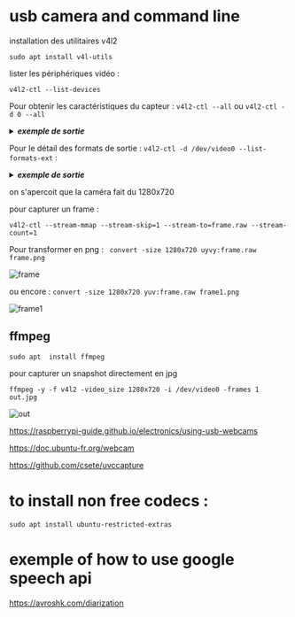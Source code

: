 # usb camera and command line
installation des utilitaires v4l2
```
sudo apt install v4l-utils
```

lister les périphériques vidéo : 
```
v4l2-ctl --list-devices
```

Pour obtenir les caractéristiques du capteur : `v4l2-ctl --all` ou `v4l2-ctl -d 0 --all`
<details id=1>
<summary><i><b>exemple de sortie</b></i></summary>
	
```
Driver Info (not using libv4l2):
	Driver name   : uvcvideo
	Card type     : TOSHIBA Web Camera - FHD: TOSHI
	Bus info      : usb-0000:00:14.0-10
	Driver version: 5.4.119
	Capabilities  : 0x84A00001
		Video Capture
		Metadata Capture
		Streaming
		Extended Pix Format
		Device Capabilities
	Device Caps   : 0x04200001
		Video Capture
		Streaming
		Extended Pix Format
Priority: 2
Video input : 0 (Camera 1: ok)
Format Video Capture:
	Width/Height      : 1280/720
	Pixel Format      : 'YUYV'
	Field             : None
	Bytes per Line    : 2560
	Size Image        : 1843200
	Colorspace        : sRGB
	Transfer Function : Default (maps to sRGB)
	YCbCr/HSV Encoding: Default (maps to ITU-R 601)
	Quantization      : Default (maps to Limited Range)
	Flags             : 
Crop Capability Video Capture:
	Bounds      : Left 0, Top 0, Width 1280, Height 720
	Default     : Left 0, Top 0, Width 1280, Height 720
	Pixel Aspect: 1/1
Selection: crop_default, Left 0, Top 0, Width 1280, Height 720
Selection: crop_bounds, Left 0, Top 0, Width 1280, Height 720
Streaming Parameters Video Capture:
	Capabilities     : timeperframe
	Frames per second: 7.500 (15/2)
	Read buffers     : 0
                     brightness 0x00980900 (int)    : min=0 max=100 step=1 default=50 value=50
                       contrast 0x00980901 (int)    : min=0 max=100 step=1 default=32 value=32
                     saturation 0x00980902 (int)    : min=0 max=100 step=1 default=32 value=32
                            hue 0x00980903 (int)    : min=-4 max=4 step=1 default=0 value=0
 white_balance_temperature_auto 0x0098090c (bool)   : default=1 value=1
                          gamma 0x00980910 (int)    : min=1 max=16 step=1 default=8 value=8
           power_line_frequency 0x00980918 (menu)   : min=0 max=2 default=1 value=1
      white_balance_temperature 0x0098091a (int)    : min=2800 max=6500 step=10 default=5000 value=5000 flags=inactive
                      sharpness 0x0098091b (int)    : min=0 max=20 step=1 default=4 value=4
         backlight_compensation 0x0098091c (int)    : min=0 max=1 step=1 default=0 value=0
         exposure_auto_priority 0x009a0903 (bool)   : default=0 value=1
```
</details>

Pour le détail des formats de sortie : `v4l2-ctl -d /dev/video0 --list-formats-ext` :
<details id=2>
<summary><i><b>exemple de sortie</b></i></summary>

```
ioctl: VIDIOC_ENUM_FMT
	Index       : 0
	Type        : Video Capture
	Pixel Format: 'YUYV'
	Name        : YUYV 4:2:2
		Size: Discrete 640x480
			Interval: Discrete 0.033s (30.000 fps)
			Interval: Discrete 0.067s (15.000 fps)
			Interval: Discrete 0.033s (30.000 fps)
			Interval: Discrete 0.067s (15.000 fps)
		Size: Discrete 320x240
			Interval: Discrete 0.033s (30.000 fps)
			Interval: Discrete 0.067s (15.000 fps)
		Size: Discrete 320x180
			Interval: Discrete 0.033s (30.000 fps)
			Interval: Discrete 0.067s (15.000 fps)
		Size: Discrete 424x240
			Interval: Discrete 0.033s (30.000 fps)
			Interval: Discrete 0.067s (15.000 fps)
		Size: Discrete 640x360
			Interval: Discrete 0.033s (30.000 fps)
			Interval: Discrete 0.067s (15.000 fps)
		Size: Discrete 848x480
			Interval: Discrete 0.067s (15.000 fps)
		Size: Discrete 960x540
			Interval: Discrete 0.133s (7.500 fps)
		Size: Discrete 1280x720
			Interval: Discrete 0.133s (7.500 fps)
		Size: Discrete 1920x1080
			Interval: Discrete 0.200s (5.000 fps)
		Size: Discrete 640x480
			Interval: Discrete 0.033s (30.000 fps)
			Interval: Discrete 0.067s (15.000 fps)
			Interval: Discrete 0.033s (30.000 fps)
			Interval: Discrete 0.067s (15.000 fps)

	Index       : 1
	Type        : Video Capture
	Pixel Format: 'MJPG' (compressed)
	Name        : Motion-JPEG
		Size: Discrete 640x480
			Interval: Discrete 0.033s (30.000 fps)
			Interval: Discrete 0.067s (15.000 fps)
			Interval: Discrete 0.033s (30.000 fps)
			Interval: Discrete 0.067s (15.000 fps)
		Size: Discrete 320x240
			Interval: Discrete 0.033s (30.000 fps)
			Interval: Discrete 0.067s (15.000 fps)
		Size: Discrete 320x180
			Interval: Discrete 0.033s (30.000 fps)
			Interval: Discrete 0.067s (15.000 fps)
		Size: Discrete 424x240
			Interval: Discrete 0.033s (30.000 fps)
			Interval: Discrete 0.067s (15.000 fps)
		Size: Discrete 640x360
			Interval: Discrete 0.033s (30.000 fps)
			Interval: Discrete 0.067s (15.000 fps)
		Size: Discrete 848x480
			Interval: Discrete 0.033s (30.000 fps)
			Interval: Discrete 0.067s (15.000 fps)
		Size: Discrete 960x540
			Interval: Discrete 0.033s (30.000 fps)
			Interval: Discrete 0.067s (15.000 fps)
		Size: Discrete 1280x720
			Interval: Discrete 0.033s (30.000 fps)
			Interval: Discrete 0.067s (15.000 fps)
		Size: Discrete 1920x1080
			Interval: Discrete 0.033s (30.000 fps)
			Interval: Discrete 0.067s (15.000 fps)
		Size: Discrete 640x480
			Interval: Discrete 0.033s (30.000 fps)
			Interval: Discrete 0.067s (15.000 fps)
			Interval: Discrete 0.033s (30.000 fps)
			Interval: Discrete 0.067s (15.000 fps)
```
</details>

on s'apercoit que la caméra fait du 1280x720

pour capturer un frame :
```
v4l2-ctl --stream-mmap --stream-skip=1 --stream-to=frame.raw --stream-count=1
```
Pour transformer en png : ` convert -size 1280x720 uyvy:frame.raw frame.png`

![frame](https://user-images.githubusercontent.com/24553739/179963785-008b6be2-63fc-4d3e-a8a3-e82933e6b2da.png)

ou encore : `convert -size 1280x720 yuv:frame.raw frame1.png`

![frame1](https://user-images.githubusercontent.com/24553739/179963816-176d6484-6c27-4024-8956-a3c13539487b.png)

## ffmpeg
```
sudo apt  install ffmpeg
```
pour capturer un snapshot directement en jpg

```
ffmpeg -y -f v4l2 -video_size 1280x720 -i /dev/video0 -frames 1 out.jpg
```

![out](https://user-images.githubusercontent.com/24553739/179964204-8bcd4c7b-fa5c-48e7-8328-5cd45c0f6c6c.jpg)


https://raspberrypi-guide.github.io/electronics/using-usb-webcams

https://doc.ubuntu-fr.org/webcam

https://github.com/csete/uvccapture

# to install non free codecs :
```
sudo apt install ubuntu-restricted-extras
```
# exemple of how to use google speech api

https://avroshk.com/diarization
